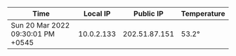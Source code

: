 | Time     | Local IP | Public IP | Temperature |
| ----------- | ----------- | ----------- | ----------- |
| Sun 20 Mar 2022 09:30:01 PM +0545      | 10.0.2.133     | 202.51.87.151  | 53.2° |
